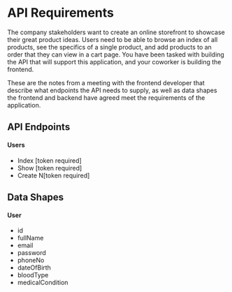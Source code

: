 # API Requirements

The company stakeholders want to create an online storefront to showcase their great product ideas. Users need to be able to browse an index of all products, see the specifics of a single product, and add products to an order that they can view in a cart page. You have been tasked with building the API that will support this application, and your coworker is building the frontend.

These are the notes from a meeting with the frontend developer that describe what endpoints the API needs to supply, as well as data shapes the frontend and backend have agreed meet the requirements of the application.

## API Endpoints

<!-- #### Products
- Index
- Show
- Create [token required]
- [OPTIONAL] Top 5 most popular products
- [OPTIONAL] Products by category (args: product category) -->

#### Users

- Index [token required]
- Show [token required]
- Create N[token required]

<!-- #### Orders
- Current Order by user (args: user id)[token required]
- [OPTIONAL] Completed Orders by user (args: user id)[token required] -->

## Data Shapes

<!-- #### Product
-  id
- name
- price
- [OPTIONAL] category -->

#### User

- id
- fullName
- email
- password
- phoneNo
- dateOfBirth
- bloodType
- medicalCondition
<!-- #### Orders
- id
- id of each product in the order
- quantity of each product in the order
- user_id
- status of order (active or complete) -->
